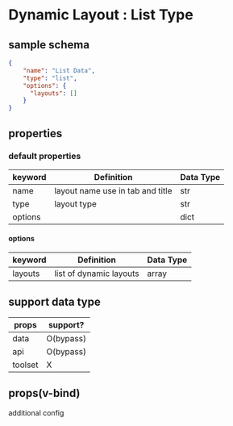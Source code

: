 # Dynamic Layout : List Type

## sample schema
```json
{
    "name": "List Data",
    "type": "list",
    "options": {
      "layouts": []
    }
}
``` 
## properties

### default properties
| keyword | Definition                       | Data Type |
|---------|----------------------------------|-----------|
| name    | layout name use in tab and title | str       |
| type    | layout type                      | str       |
| options |                                  | dict      |

#### options
| keyword   | Definition          | Data Type      |
|-----------|---------------------|----------------|
| layouts   | list of dynamic layouts   | array         |

## support data type
| props | support? |
|-------|----------|
| data  | O(bypass)|
| api   | O(bypass)|
|toolset|  X       |

## props(v-bind)

additional config
